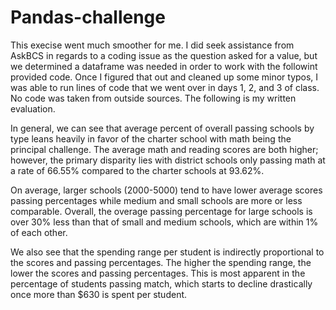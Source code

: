# Pandas-challenge

This execise went much smoother for me. I did seek assistance from AskBCS in regards to a coding issue as the question asked for a value, but we determined a dataframe was needed in order to work with the followint provided code. Once I figured that out and cleaned up some minor typos, I was able to run lines of code that we went over in days 1, 2, and 3 of class. No code was taken from outside sources. The following is my written evaluation.

In general, we can see that average percent of overall passing schools by type leans heavily in favor of the charter school with math being the principal challenge. The average math and reading scores are both higher; however, the primary disparity lies with district schools only passing math at a rate of 66.55% compared to the charter schools at 93.62%. 

On average, larger schools (2000-5000) tend to  have lower average scores passing percentages while medium and small schools are more or less comparable. Overall, the overage passing percentage for large schools is over 30% less than that of small and medium schools, which are within 1% of each other. 

We also see that the spending range per student is indirectly proportional to the scores and passing percentages. The higher the spending range, the lower the scores and passing percentages. This is most apparent in the percentage of students passing match, which starts to decline drastically	 once more than $630 is spent per student. 
